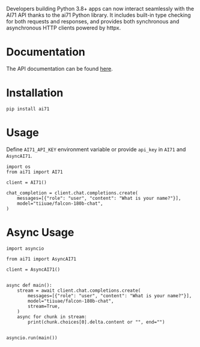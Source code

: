 Developers building Python 3.8+ apps can now interact seamlessly with the AI71 API thanks to the ai71 Python library. It includes built-in type checking for both requests and responses, and provides both synchronous and asynchronous HTTP clients powered by httpx.

# Documentation

The API documentation can be found [here](https://api.ai71.ai/redoc).

# Installation
```
pip install ai71
```

# Usage
Define `AI71_API_KEY` environment variable or provide `api_key` in `AI71` and `AsyncAI71`.

```
import os
from ai71 import AI71

client = AI71()

chat_completion = client.chat.completions.create(
    messages=[{"role": "user", "content": "What is your name?"}],
    model="tiiuae/falcon-180b-chat",
)
```

# Async Usage
```
import asyncio

from ai71 import AsyncAI71

client = AsyncAI71()


async def main():
    stream = await client.chat.completions.create(
        messages=[{"role": "user", "content": "What is your name?"}],
        model="tiiuae/falcon-180b-chat",
        stream=True,
    )
    async for chunk in stream:
        print(chunk.choices[0].delta.content or "", end="")


asyncio.run(main())
```